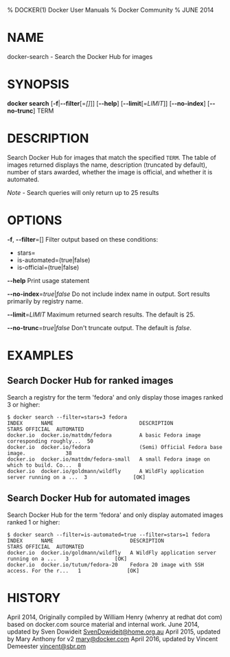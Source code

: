 % DOCKER(1) Docker User Manuals
% Docker Community
% JUNE 2014
# NAME
docker-search - Search the Docker Hub for images

# SYNOPSIS
**docker search**
[**-f**|**--filter**[=*[]*]]
[**--help**]
[**--limit**[=*LIMIT*]]
[**--no-index**]
[**--no-trunc**]
TERM

# DESCRIPTION

Search Docker Hub for images that match the specified `TERM`. The table
of images returned displays the name, description (truncated by default), number
of stars awarded, whether the image is official, and whether it is automated.

*Note* - Search queries will only return up to 25 results

# OPTIONS

**-f**, **--filter**=[]
   Filter output based on these conditions:
   - stars=<numberOfStar>
   - is-automated=(true|false)
   - is-official=(true|false)

**--help**
   Print usage statement

**--no-index**=*true*|*false*
   Do not include index name in output. Sort results primarily by registry
   name.

**--limit**=*LIMIT*
  Maximum returned search results. The default is 25.

**--no-trunc**=*true*|*false*
   Don't truncate output. The default is *false*.

# EXAMPLES

## Search Docker Hub for ranked images

Search a registry for the term 'fedora' and only display those images
ranked 3 or higher:

    $ docker search --filter=stars=3 fedora
    INDEX      NAME                            DESCRIPTION                                    STARS OFFICIAL  AUTOMATED
    docker.io  docker.io/mattdm/fedora         A basic Fedora image corresponding roughly...  50
    docker.io  docker.io/fedora                (Semi) Official Fedora base image.             38
    docker.io  docker.io/mattdm/fedora-small   A small Fedora image on which to build. Co...  8
    docker.io  docker.io/goldmann/wildfly      A WildFly application server running on a ...  3               [OK]

## Search Docker Hub for automated images

Search Docker Hub for the term 'fedora' and only display automated images
ranked 1 or higher:

    $ docker search --filter=is-automated=true --filter=stars=1 fedora
    INDEX      NAME                         DESCRIPTION                                     STARS OFFICIAL  AUTOMATED
    docker.io  docker.io/goldmann/wildfly   A WildFly application server running on a ...   3               [OK]
    docker.io  docker.io/tutum/fedora-20    Fedora 20 image with SSH access. For the r...   1               [OK]

# HISTORY
April 2014, Originally compiled by William Henry (whenry at redhat dot com)
based on docker.com source material and internal work.
June 2014, updated by Sven Dowideit <SvenDowideit@home.org.au>
April 2015, updated by Mary Anthony for v2 <mary@docker.com>
April 2016, updated by Vincent Demeester <vincent@sbr.pm>
